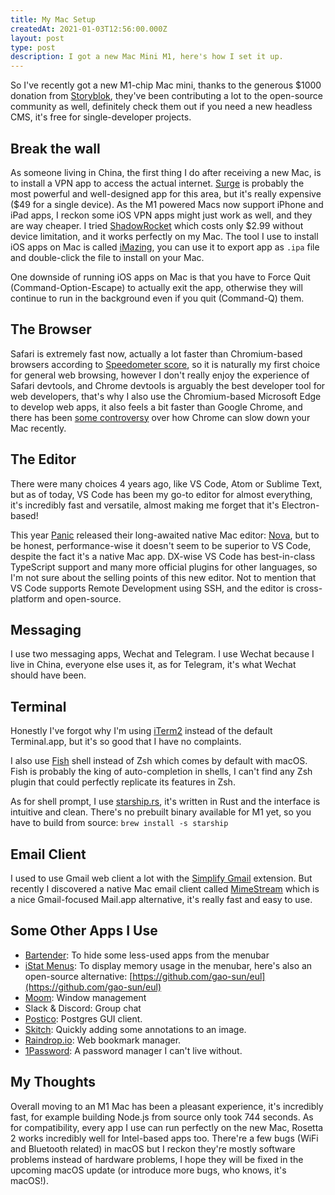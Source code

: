 ```yaml
---
title: My Mac Setup
createdAt: 2021-01-03T12:56:00.000Z
layout: post
type: post
description: I got a new Mac Mini M1, here's how I set it up.
---
```


So I've recently got a new M1-chip Mac mini, thanks to the generous $1000 donation from [Storyblok](https://storyblok.com), they've been contributing a lot to the open-source community as well, definitely check them out if you need a new headless CMS, it's free for single-developer projects.

## Break the wall

As someone living in China, the first thing I do after receiving a new Mac, is to install a VPN app to access the actual internet. [Surge](https://nssurge.com/) is probably the most powerful and well-designed app for this area, but it's really expensive ($49 for a single device). As the M1 powered Macs now support iPhone and iPad apps, I reckon some iOS VPN apps might just work as well, and they are way cheaper. I tried [ShadowRocket](https://apps.apple.com/us/app/shadowrocket/id932747118) which costs only $2.99 without device limitation, and it works perfectly on my Mac. The tool I use to install iOS apps on Mac is called [iMazing](https://imazing.com/), you can use it to export app as `.ipa` file and double-click the file to install on your Mac.

One downside of running iOS apps on Mac is that you have to Force Quit (Command-Option-Escape) to actually exit the app, otherwise they will continue to run in the background even if you quit (Command-Q) them.

## The Browser

Safari is extremely fast now, actually a lot faster than Chromium-based browsers according to [Speedometer score](https://browserbench.org/Speedometer2.0/), so it is naturally my first choice for general web browsing, however I don't really enjoy the experience of Safari devtools, and Chrome devtools is arguably the best developer tool for web developers, that's why I also use the Chromium-based Microsoft Edge to develop web apps, it also feels a bit faster than Google Chrome, and there has been [some controversy](https://chromeisbad.com/) over how Chrome can slow down your Mac recently.

## The Editor

There were many choices 4 years ago, like VS Code, Atom or Sublime Text, but as of today, VS Code has been my go-to editor for almost everything, it's incredibly fast and versatile, almost making me forget that it's Electron-based!

This year [Panic](https://panic.com) released their long-awaited native Mac editor: [Nova](https://nova.app/), but to be honest, performance-wise it doesn't seem to be superior to VS Code, despite the fact it's a native Mac app. DX-wise VS Code has best-in-class TypeScript support and many more official plugins for other languages, so I'm not sure about the selling points of this new editor. Not to mention that VS Code supports Remote Development using SSH, and the editor is cross-platform and open-source.

## Messaging

I use two messaging apps, Wechat and Telegram. I use Wechat because I live in China, everyone else uses it, as for Telegram, it's what Wechat should have been.

## Terminal

Honestly I've forgot why I'm using [iTerm2](https://iterm2.com/) instead of the default Terminal.app, but it's so good that I have no complaints.

I also use [Fish](https://fishshell.com/) shell instead of Zsh which comes by default with macOS. Fish is probably the king of auto-completion in shells, I can't find any Zsh plugin that could perfectly replicate its features in Zsh.

As for shell prompt, I use [starship.rs](https://starship.rs/), it's written in Rust and the interface is intuitive and clean. There's no prebuilt binary available for M1 yet, so you have to build from source: `brew install -s starship`

## Email Client

I used to use Gmail web client a lot with the [Simplify Gmail](https://simpl.fyi/) extension. But recently I discovered a native Mac email client called [MimeStream](<[https://mimestream.com/](https://mimestream.com/)>) which is a nice Gmail-focused Mail.app alternative, it's really fast and easy to use.

## Some Other Apps I Use

- [Bartender](https://www.macbartender.com/): To hide some less-used apps from the menubar
- [iStat Menus](https://bjango.com/mac/istatmenus/): To display memory usage in the menubar, here's also an open-source alternative: [https://github.com/gao-sun/eul](https://github.com/gao-sun/eul)
- [Moom](https://manytricks.com/moom/): Window management
- Slack & Discord: Group chat
- [Postico](https://eggerapps.at/postico/): Postgres GUI client.
- [Skitch](https://evernote.com/products/skitch): Quickly adding some annotations to an image.
- [Raindrop.io](https://raindrop.io/): Web bookmark manager.
- [1Password](https://1password.com/): A password manager I can't live without.

## My Thoughts

Overall moving to an M1 Mac has been a pleasant experience, it's incredibly fast, for example building Node.js from source only took 744 seconds. As for compatibility, every app I use can run perfectly on the new Mac, Rosetta 2 works incredibly well for Intel-based apps too. There're a few bugs (WiFi and Bluetooth related) in macOS but I reckon they're mostly software problems instead of hardware problems, I hope they will be fixed in the upcoming macOS update (or introduce more bugs, who knows, it's macOS!).
